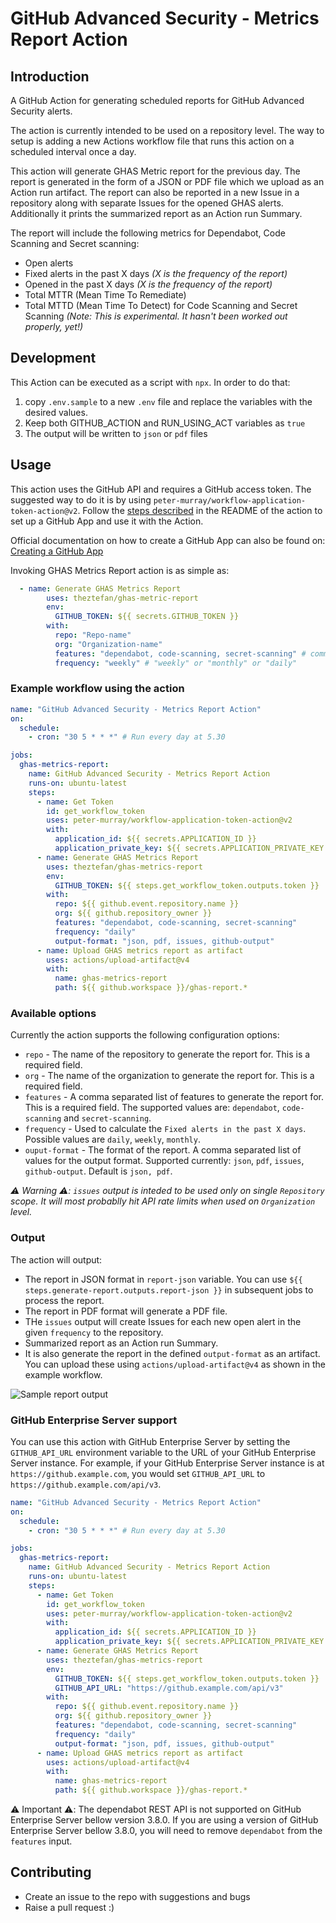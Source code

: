 # GitHub Advanced Security - Metrics Report Action

## Introduction

A GitHub Action for generating scheduled reports for GitHub Advanced Security alerts.

The action is currently intended to be used on a repository level. The way to setup is adding a new Actions workflow file that runs this action on a scheduled interval once a day.

This action will generate GHAS Metric report for the previous day. The report is generated in the form of a JSON or PDF file which we upload as an Action run artifact. The report can also be reported in a new Issue in a repository along with separate Issues for the opened GHAS alerts.
Additionally it prints the summarized report as an Action run Summary.

The report will include the following metrics for Dependabot, Code Scanning and Secret scanning:

- Open alerts
- Fixed alerts in the past X days _(X is the frequency of the report)_
- Opened in the past X days _(X is the frequency of the report)_
- Total MTTR (Mean Time To Remediate)
- Total MTTD (Mean Time To Detect) for Code Scanning and Secret Scanning _(Note: This is experimental. It hasn't been worked out properly, yet!)_

## Development

This Action can be executed as a script with `npx`. In order to do that:

1. copy `.env.sample` to a new `.env` file and replace the variables with the desired values.
2. Keep both GITHUB_ACTION and RUN_USING_ACT variables as `true`
3. The output will be written to `json` or `pdf` files

## Usage

This action uses the GitHub API and requires a GitHub access token. The suggested way to do it is by using `peter-murray/workflow-application-token-action@v2`. Follow the [steps described](https://github.com/peter-murray/workflow-application-token-action#creating-a-github-application) in the README of the action to set up a GitHub App and use it with the Action.

Official documentation on how to create a GitHub App can also be found on: [Creating a GitHub App](https://docs.github.com/en/developers/apps/creating-a-github-app)

Invoking GHAS Metrics Report action is as simple as:

```yaml
  - name: Generate GHAS Metrics Report
        uses: theztefan/ghas-metric-report
        env:
          GITHUB_TOKEN: ${{ secrets.GITHUB_TOKEN }}
        with:
          repo: "Repo-name"
          org: "Organization-name"
          features: "dependabot, code-scanning, secret-scanning" # comma separated list of features.
          frequency: "weekly" # "weekly" or "monthly" or "daily"
```

### Example workflow using the action

```yaml
name: "GitHub Advanced Security - Metrics Report Action"
on:
  schedule:
    - cron: "30 5 * * *" # Run every day at 5.30

jobs:
  ghas-metrics-report:
    name: GitHub Advanced Security - Metrics Report Action
    runs-on: ubuntu-latest
    steps:
      - name: Get Token
        id: get_workflow_token
        uses: peter-murray/workflow-application-token-action@v2
        with:
          application_id: ${{ secrets.APPLICATION_ID }}
          application_private_key: ${{ secrets.APPLICATION_PRIVATE_KEY }}
      - name: Generate GHAS Metrics Report
        uses: theztefan/ghas-metrics-report
        env:
          GITHUB_TOKEN: ${{ steps.get_workflow_token.outputs.token }}
        with:
          repo: ${{ github.event.repository.name }}
          org: ${{ github.repository_owner }}
          features: "dependabot, code-scanning, secret-scanning"
          frequency: "daily"
          output-format: "json, pdf, issues, github-output"
      - name: Upload GHAS metrics report as artifact
        uses: actions/upload-artifact@v4
        with:
          name: ghas-metrics-report
          path: ${{ github.workspace }}/ghas-report.*
```

### Available options

Currently the action supports the following configuration options:

- `repo` - The name of the repository to generate the report for. This is a required field.
- `org` - The name of the organization to generate the report for. This is a required field.
- `features` - A comma separated list of features to generate the report for. This is a required field. The supported values are: `dependabot`, `code-scanning` and `secret-scanning`.
- `frequency` - Used to calculate the `Fixed alerts in the past X days`. Possible values are `daily`, `weekly`, `monthly`.
- `ouput-format` - The format of the report. A comma separated list of values for the output format. Supported currently: `json`, `pdf`, `issues`, `github-output`. Default is `json, pdf`.

_⚠️ Warning ⚠️: `issues` output is inteded to be used only on single `Repository` scope. It will most probablly hit API rate limits when used on `Organization` level._

### Output

The action will output:

- The report in JSON format in `report-json` variable. You can use `${{ steps.generate-report.outputs.report-json }}` in subsequent jobs to process the report.
- The report in PDF format will generate a PDF file.
- THe `issues` output will create Issues for each new open alert in the given `frequency` to the repository.
- Summarized report as an Action run Summary.
- It is also generate the report in the defined `output-format` as an artifact. You can upload these using `actions/upload-artifact@v4` as shown in the example workflow.

![Sample report output](ghas-metrics-report-sample-summary.png)

### GitHub Enterprise Server support

You can use this action with GitHub Enterprise Server by setting the `GITHUB_API_URL` environment variable to the URL of your GitHub Enterprise Server instance. For example, if your GitHub Enterprise Server instance is at `https://github.example.com`, you would set `GITHUB_API_URL` to `https://github.example.com/api/v3`.

```yaml
name: "GitHub Advanced Security - Metrics Report Action"
on:
  schedule:
    - cron: "30 5 * * *" # Run every day at 5.30

jobs:
  ghas-metrics-report:
    name: GitHub Advanced Security - Metrics Report Action
    runs-on: ubuntu-latest
    steps:
      - name: Get Token
        id: get_workflow_token
        uses: peter-murray/workflow-application-token-action@v2
        with:
          application_id: ${{ secrets.APPLICATION_ID }}
          application_private_key: ${{ secrets.APPLICATION_PRIVATE_KEY }}
      - name: Generate GHAS Metrics Report
        uses: theztefan/ghas-metrics-report
        env:
          GITHUB_TOKEN: ${{ steps.get_workflow_token.outputs.token }}
          GITHUB_API_URL: "https://github.example.com/api/v3"
        with:
          repo: ${{ github.event.repository.name }}
          org: ${{ github.repository_owner }}
          features: "dependabot, code-scanning, secret-scanning"
          frequency: "daily"
          output-format: "json, pdf, issues, github-output"
      - name: Upload GHAS metrics report as artifact
        uses: actions/upload-artifact@v4
        with:
          name: ghas-metrics-report
          path: ${{ github.workspace }}/ghas-report.*
```

⚠️ Important ⚠️: The dependabot REST API is not supported on GitHub Enterprise Server bellow version 3.8.0. If you are using a version of GitHub Enterprise Server bellow 3.8.0, you will need to remove `dependabot` from the `features` input.

## Contributing
- Create an issue to the repo with suggestions and bugs
- Raise a pull request :)
